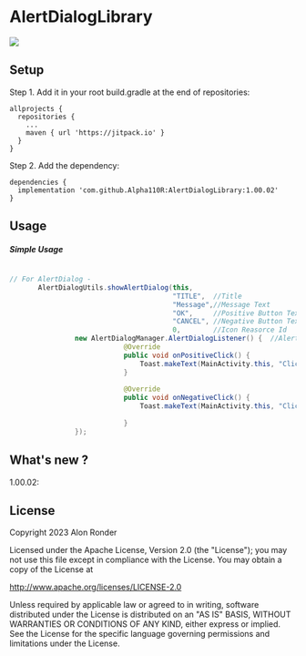 # AlertDialogLibrary


[![](https://jitpack.io/v/Alpha110R/AlertDialogLibrary.svg)](https://jitpack.io/#Alpha110R/AlertDialogLibrary)

## Setup
Step 1. Add it in your root build.gradle at the end of repositories:
```
allprojects {
  repositories {
    ...
    maven { url 'https://jitpack.io' }
  }
}
```

Step 2. Add the dependency:
```
dependencies {
  implementation 'com.github.Alpha110R:AlertDialogLibrary:1.00.02'
}
```
## Usage

##### Simple Usage
```java

// For AlertDialog -
       AlertDialogUtils.showAlertDialog(this,
                                        "TITLE",  //Title
                                        "Message",//Message Text
                                        "OK",     //Positive Button Text
                                        "CANCEL", //Negative Button Text
                                        0,        //Icon Reasorce Id
                new AlertDialogManager.AlertDialogListener() {  //AlertDialog Listener
                            @Override
                            public void onPositiveClick() {
                                Toast.makeText(MainActivity.this, "Clicked OK",Toast.LENGTH_SHORT).show();
                            }
                
                            @Override
                            public void onNegativeClick() {
                                Toast.makeText(MainActivity.this, "Clicked CANCEL",Toast.LENGTH_SHORT).show();
                
                            }
                });

```
## What's new ?

1.00.02:

## License

Copyright 2023 Alon Ronder

Licensed under the Apache License, Version 2.0 (the "License");
you may not use this file except in compliance with the License.
You may obtain a copy of the License at

   http://www.apache.org/licenses/LICENSE-2.0

Unless required by applicable law or agreed to in writing, software
distributed under the License is distributed on an "AS IS" BASIS,
WITHOUT WARRANTIES OR CONDITIONS OF ANY KIND, either express or implied.
See the License for the specific language governing permissions and
limitations under the License.
